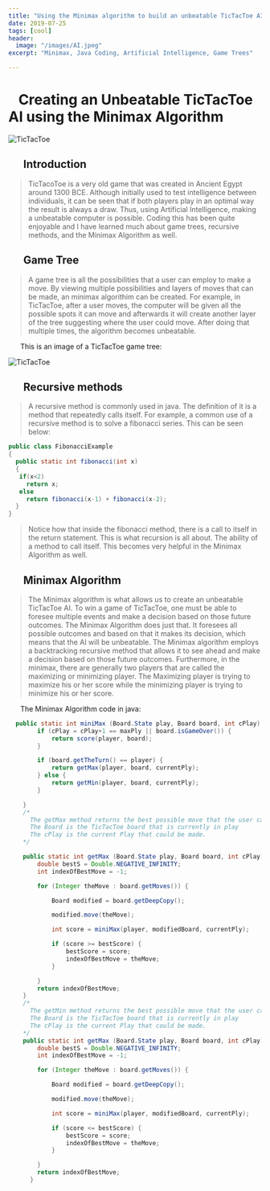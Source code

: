 ```yaml
---
title: "Using the Minimax algorithm to build an unbeatable TicTacToe AI"
date: 2019-07-25
tags: [cool]
header:
  image: "/images/AI.jpeg"
excerpt: "Minimax, Java Coding, Artificial Intelligence, Game Trees"

---
```

# &nbsp;&nbsp;&nbsp;Creating an Unbeatable TicTacToe AI using the Minimax Algorithm

<img src="{{ site.url }}{{ site.baseurl }}/images/tic.png" alt="TicTacToe">

## &nbsp;&nbsp;&nbsp;&nbsp;&nbsp;&nbsp;Introduction

>TicTacoToe is a very old game that was created in Ancient Egypt around 1300 BCE. Although initially used to test intelligence between individuals, it can be seen that if both players play in an optimal way the result is always a draw. Thus, using Artificial Intelligence, making a unbeatable computer is possible. Coding this has been quite enjoyable and I have learned much about game trees, recursive methods, and the Minimax Algorithm as well.

## &nbsp;&nbsp;&nbsp;&nbsp;&nbsp;&nbsp;Game Tree

>A game tree is all the possibilities that a user can employ to make a move. By viewing multiple possibilities and layers of moves that can be made, an minimax algorithim can be created. For example, in TicTacToe, after a user moves, the computer will be given all the possible spots it can move and afterwards it will create another layer of the tree suggesting where the user could move. After doing that multiple times, the algorithm becomes unbeatable.

&nbsp;&nbsp;&nbsp;&nbsp;&nbsp;&nbsp;This is an image of a TicTacToe game tree:

<img src="{{ site.url }}{{ site.baseurl }}/images/game.jpg" alt="TicTacToe">

## &nbsp;&nbsp;&nbsp;&nbsp;&nbsp;&nbsp;Recursive methods

>A recursive method is commonly used in java. The  definition of it is a method that repeatedly calls itself. For example, a common use of a recursive method is to solve a fibonacci series. This can be seen below:
 ```java
 public class FibonacciExample
 {
   public static int fibonacci(int x)
   {
    if(x<2)
      return x;
    else
      return fibonacci(x-1) + fibonacci(x-2);            
   }
 }
 ```
 >Notice how that inside the fibonacci method, there is a call to itself in the return statement. This is what recursion is all about. The ability of a method to call itself. This becomes very helpful in the Minimax Algorithm as well.

## &nbsp;&nbsp;&nbsp;&nbsp;&nbsp;&nbsp;Minimax Algorithm

>The Minimax algorithm is what allows us to create an unbeatable TicTacToe AI. To win a game of TicTacToe, one must be able to foresee multiple events and make a decision based on those future outcomes. The Minimax Algorithm does just that. It foresees all possible outcomes and based on that it makes its decision, which means that the AI will be unbeatable. The Minimax algorithm employs a backtracking recursive method that allows it to see ahead and make a decision based on those future outcomes. Furthermore, in the minimax, there are generally two players that are called the maximizing or minimizing player. The Maximizing player is trying to maximize his or her score while the minimizing player is trying to minimize his or her score.

&nbsp;&nbsp;&nbsp;&nbsp;&nbsp;&nbsp;The Minimax Algorithm code in java:
>
```java
  public static int miniMax (Board.State play, Board board, int cPlay) {
        if (cPlay = cPlay+1 == maxPly || board.isGameOver()) {
            return score(player, board);
        }

        if (board.getTheTurn() == player) {
            return getMax(player, board, currentPly);
        } else {
            return getMin(player, board, currentPly);
        }

    }
    /*
      The getMax method returns the best possible move that the user can make if he or she is the maximizing player.
      The Board is the TicTacToe board that is currently in play
      The cPlay is the current Play that could be made.
    */

    public static int getMax (Board.State play, Board board, int cPlay) {
        double bestS = Double.NEGATIVE_INFINITY;
        int indexOfBestMove = -1;

        for (Integer theMove : board.getMoves()) {

            Board modified = board.getDeepCopy();

            modified.move(theMove);

            int score = miniMax(player, modifiedBoard, currentPly);

            if (score >= bestScore) {
                bestScore = score;
                indexOfBestMove = theMove;
            }

        }
        return indexOfBestMove;
    }
    /*
      The getMin method returns the best possible move that the user can make if he or she is the minimizing player.
      The Board is the TicTacToe board that is currently in play
      The cPlay is the current Play that could be made.
    */
    public static int getMax (Board.State play, Board board, int cPlay) {
        double bestS = Double.NEGATIVE_INFINITY;
        int indexOfBestMove = -1;

        for (Integer theMove : board.getMoves()) {

            Board modified = board.getDeepCopy();

            modified.move(theMove);

            int score = miniMax(player, modifiedBoard, currentPly);

            if (score <= bestScore) {
                bestScore = score;
                indexOfBestMove = theMove;
            }

        }
        return indexOfBestMove;
      }
```
